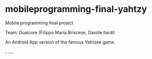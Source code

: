 # mobileprogramming-final-yahtzy
Mobile programming final project

Team: Dualcore (Filippo Maria Briscese, Davide Ilardi)

An Android App version of the famous Yahtzee game.

<img src="C:\Users\fili_\Desktop\sandbox\mobileprogramming-final-yahtzy.git\trunk\screenshots\homepage.jpg" style="zoom:25%;" />

<img src="C:\Users\fili_\Desktop\sandbox\mobileprogramming-final-yahtzy.git\trunk\screenshots\in-game.jpg" alt="in-game" style="zoom:25%;" />
